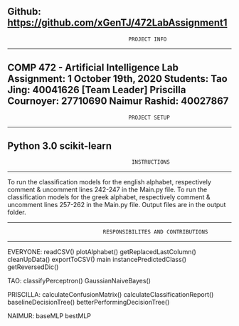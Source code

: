 Github: https://github.com/xGenTJ/472LabAssignment1
-----------------------------------------------------------------------------------------------------------------
                                          PROJECT INFO
-----------------------------------------------------------------------------------------------------------------
COMP 472 -  Artificial Intelligence
Lab Assignment: 1
October 19th, 2020
Students:  Tao Jing:	40041626						[Team Leader]
           Priscilla Cournoyer: 27710690
		       Naimur Rashid: 40027867
--------------------------------
                                          PROJECT SETUP
-----------------------------------------------------------------------------------------------------------------
Python 3.0
scikit-learn
-----------------------------------------------------------------------------------------------------------------
                                           INSTRUCTIONS
---------------------------------------------------------------------------------------------------------------  
To run the classification models for the english alphabet, respectively comment & uncomment lines 242-247 in the Main.py file.
To run the classification models for the greek alphabet, respectively comment & uncomment lines 257-262 in the Main.py file.
Output files are in the output folder.


-----------------------------------------------------------------------------------------------------------------
                                  RESPONSIBILITES AND CONTRIBUTIONS
---------------------------------------------------------------------------------------------------------------  
EVERYONE: 
	readCSV()
	plotAlphabet()
	getReplacedLastColumn()
	cleanUpData()
	exportToCSV()
	main
	instancePredictedClass()
	getReversedDic()
	
TAO:
	classifyPerceptron()
    GaussianNaiveBayes()

PRISCILLA:
	calculateConfusionMatrix()
	calculateClassificationReport()
	baselineDecisionTree()
	betterPerformingDecisionTree()

NAIMUR:
	baseMLP
	bestMLP
